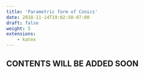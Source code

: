 ```yaml
---
title: 'Parametric form of Conics'
date: 2018-11-14T19:02:50-07:00
draft: false
weight: 5
extensions:
    - katex
---
```


## CONTENTS WILL BE ADDED SOON
